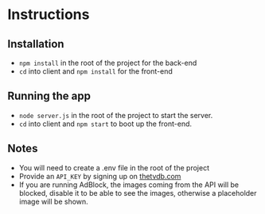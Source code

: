 # Instructions

## Installation

- `npm install` in the root of the project for the back-end
- `cd` into client and `npm install` for the front-end

## Running the app

- `node server.js` in the root of the project to start the server.
- `cd` into client and `npm start` to boot up the front-end.

## Notes

- You will need to create a .env file in the root of the project
- Provide an `API_KEY` by signing up on [thetvdb.com](https://www.thetvdb.com/)
- If you are running AdBlock, the images coming from the API will be blocked, disable it to be able to see the images, otherwise a placeholder image will be shown.
